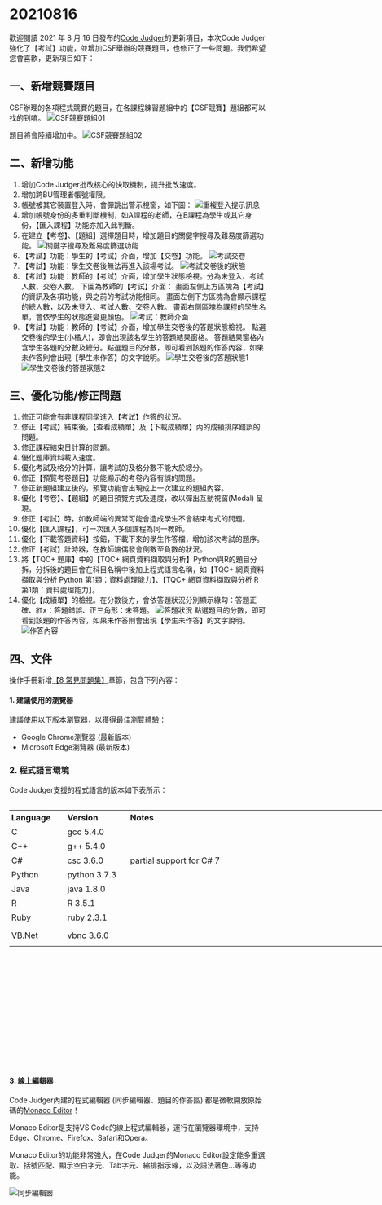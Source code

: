 # 20210816

歡迎閱讀 2021 年 8 月 16 日發布的[Code Judger](http://www.codejudger.com)的更新項目，本次Code Judger強化了【考試】功能，並增加CSF舉辦的競賽題目，也修正了一些問題。我們希望您會喜歡，更新項目如下：

## 一、新增競賽題目

CSF辦理的各項程式競賽的題目，在各課程練習題組中的【CSF競賽】題組都可以找的到唷。
![CSF競賽題組01](https://i.imgur.com/oUb5KFI.jpg)

題目將會陸續增加中。
![CSF競賽題組02](https://i.imgur.com/KoY69sk.jpg)

## 二、新增功能

1. 增加Code Judger批改核心的快取機制，提升批改速度。
2. 增加跨BU管理者帳號權限。
3. 帳號被其它裝置登入時，會彈跳出警示視窗，如下圖：
![重複登入提示訊息](https://i.imgur.com/ttPhuuM.png)
4. 增加帳號身份的多重判斷機制，如A課程的老師，在B課程為學生或其它身份，【匯入課程】功能亦加入此判斷。
5. 在建立【考卷】、【題組】選擇題目時，增加題目的關鍵字搜尋及難易度篩選功能。
![關鍵字搜尋及難易度篩選功能](https://i.imgur.com/wczfmYH.jpg)
6. 【考試】功能：學生的【考試】介面，增加【交卷】功能。
![考試交卷](https://i.imgur.com/WUYK7Xc.jpg)
7. 【考試】功能：學生交卷後無法再進入該場考試。
![考試交卷後的狀態](https://i.imgur.com/fECXpGi.jpg)
8. 【考試】功能：教師的【考試】介面，增加學生狀態檢視。分為未登入、考試人數、交卷人數。
下圖為教師的【考試】介面：
畫面左側上方區塊為【考試】的資訊及各項功能，與之前的考試功能相同。
畫面左側下方區塊為會顯示課程的總人數，以及未登入、考試人數、交卷人數。
畫面右側區塊為課程的學生名單，會依學生的狀態進變更顏色。
![考試：教師介面](https://i.imgur.com/UV9rvmZ.jpg)
9. 【考試】功能：教師的【考試】介面，增加學生交卷後的答題狀態檢視。
點選交卷後的學生(小橘人)，即會出現該名學生的答題結果窗格。
答題結果窗格內含學生各題的分數及總分。點選題目的分數，即可看到該題的作答內容，如果未作答則會出現【學生未作答】的文字說明。
![學生交卷後的答題狀態1](https://i.imgur.com/N0kvgEr.jpg)
![學生交卷後的答題狀態2](https://i.imgur.com/jVEP6KC.jpg)

## 三、優化功能/修正問題

1. 修正可能會有非課程同學進入【考試】作答的狀況。
2. 修正【考試】結束後，【查看成績單】及【下載成績單】內的成績排序錯誤的問題。
3. 修正課程結束日計算的問題。
4. 優化題庫資料載入速度。
5. 優化考試及格分的計算，讓考試的及格分數不能大於總分。
6. 修正【預覽考卷題目】功能顯示的考卷內容有誤的問題。
7. 修正新題組建立後的，預覽功能會出現成上一次建立的題組內容。
8. 優化【考卷】、【題組】的題目預覽方式及速度，改以彈出互動視窗(Modal) 呈現。
9. 修正【考試】時，如教師端的異常可能會造成學生不會結束考式的問題。
10. 優化【匯入課程】，可一次匯入多個課程為同一教師。
11. 優化【下載答題資料】按鈕，下載下來的學生作答檔，增加該次考試的題序。
12. 修正【考試】計時器，在教師端偶發會倒數至負數的狀況。
13. 將【TQC+ 題庫】中的【TQC+ 網頁資料擷取與分析】Python與R的題目分拆，分拆後的題目會在科目名稱中後加上程式語言名稱，如【TQC+ 網頁資料擷取與分析 Python 第1類：資料處理能力】、【TQC+ 網頁資料擷取與分析 R 第1類：資料處理能力】。
14. 優化【成績單】的檢視。在分數後方，會依答題狀況分別顯示綠勾：答題正確、紅x：答題錯誤、正三角形：未答題。
![答題狀況](https://i.imgur.com/ILXg6sl.jpg)
點選題目的分數，即可看到該題的作答內容，如果未作答則會出現【學生未作答】的文字說明。
![作答內容](https://i.imgur.com/47TlW2I.jpg)

## 四、文件

操作手冊新增[【8 常見問題集】](https://neochen2701.gitbook.io/codejudger/chapter08)章節，包含下列內容：

#### 1. 建議使用的瀏覽器

建議使用以下版本瀏覽器，以獲得最佳瀏覽體驗：

* Google Chrome瀏覽器 (最新版本)
* Microsoft Edge瀏覽器 (最新版本)

### 2. 程式語言環境

Code Judger支援的程式語言的版本如下表所示：

<table style="width: 762px; height: 505px; float: left;" cellpadding="10">
<tbody>
<tr style="height: 21px;">
<th style="padding: 4px; width: 102.014px; height: 20px;" align="left">Language</th>
<th style="padding: 4px; width: 115.347px; height: 20px;" align="left">Version</th>
<th style="padding: 4px; width: 515.347px; height: 20px;" align="left">Notes</th>
</tr>
<tr style="height: 21px;">
<td style="padding: 4px; width: 102.014px; height: 21px;">C</td>
<td style="padding: 4px; width: 115.347px; height: 21px;">gcc 5.4.0</td>
<td style="padding: 4px; width: 515.347px; height: 21px;"></td>
</tr>
<tr style="height: 21px;">
<td style="padding: 4px; width: 102.014px; height: 21px;">C++</td>
<td style="padding: 4px; width: 115.347px; height: 21px;">g++ 5.4.0</td>
<td style="padding: 4px; width: 515.347px; height: 21px;"></td>
</tr>
<tr style="height: 21px;">
<td style="padding: 4px; width: 102.014px; height: 21px;">C#</td>
<td style="padding: 4px; width: 115.347px; height: 21px;">csc 3.6.0</td>
<td style="padding: 4px; width: 515.347px; height: 21px;">partial support for C# 7</td>
</tr>
<tr style="height: 21px;">
<td style="padding: 4px; width: 102.014px; height: 21px;">Python</td>
<td style="padding: 4px; width: 115.347px; height: 21px;">python 3.7.3</td>
<td style="padding: 4px; width: 515.347px; height: 21px;"></td>
</tr>
<tr style="height: 21px;">
<td style="padding: 4px; width: 102.014px; height: 21px;">Java</td>
<td style="padding: 4px; width: 115.347px; height: 21px;">java 1.8.0</td>
<td style="padding: 4px; width: 515.347px; height: 21px;">&nbsp;</td>
</tr>
<tr style="height: 21px;">
<td style="padding: 4px; width: 102.014px; height: 21px;">R</td>
<td style="padding: 4px; width: 115.347px; height: 21px;">R 3.5.1</td>
<td style="padding: 4px; width: 515.347px; height: 21px;">&nbsp;</td>
</tr>
<tr style="height: 21px;">
<td style="padding: 4px; width: 102.014px; height: 21px;">Ruby</td>
<td style="padding: 4px; width: 115.347px; height: 21px;">ruby 2.3.1</td>
<td style="padding: 4px; width: 515.347px; height: 21px;">&nbsp;</td>
</tr>
<tr style="height: 43px;">
<td style="padding: 4px; width: 102.014px; height: 43px;">VB.Net</td>
<td style="padding: 4px; width: 115.347px; height: 43px;">vbnc 3.6.0</td>
<td style="padding: 4px; width: 515.347px; height: 43px;"></td>
</tr>
</tbody>
</table>

#### 3. 線上編輯器

Code Judger內建的程式編輯器 (同步編輯器、題目的作答區) 都是微軟開放原始碼的[Monaco Editor](https://microsoft.github.io/monaco-editor/)！

Monaco Editor是支持VS Code的線上程式編輯器，運行在瀏覽器環境中，支持Edge、Chrome、Firefox、Safari和Opera。

Monaco Editor的功能非常強大，在Code Judger的Monaco Editor設定能多重選取、括號匹配、顯示空白字元、Tab字元、縮排指示線，以及語法著色...等等功能。

![同步編輯器](https://i.imgur.com/fLfJAQ0.jpg)
